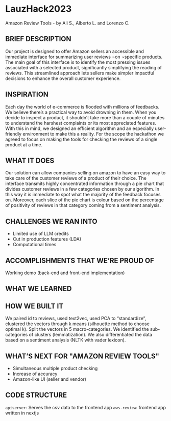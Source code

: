 # LauzHack2023
Amazon Review Tools - by Ali S., Alberto L. and Lorenzo C.

## BRIEF DESCRIPTION
Our project is designed to offer Amazon sellers an accessible and immediate interface for summarizing user reviews ¬on ¬specific products. 
The main goal of this interface is to identify the most pressing issues associated with a selected product, significantly simplifying the reading of reviews. 
This streamlined approach lets sellers make simpler impactful decisions to enhance the overall customer experience. 

## INSPIRATION 
Each day the world of e-commerce is flooded with millions of feedbacks. We believe there’s a practical way to avoid drowning in them.
When you decide to inspect a product, it shouldn’t take more than a couple of minutes to understand the harshest complaints or its most appreciated features. 
With this in mind, we designed an efficient algorithm and an especially user-friendly environment to make this a reality. 
For the scope the hackathon we agreed to focus on making the tools for checking the reviews of a single product at a time.

## WHAT IT DOES
Our solution can allow companies selling on amazon to have an easy way to take care of the customer reviews of a product of their choice. 
The interface transmits highly concentrated information through a pie chart that divides customer reviews in a few categories chosen by our algorithm. 
In this way it is immediate to spot what the majority of the feedback focuses on. 
Moreover, each slice of the pie chart is colour based on the percentage of positivity of reviews in that category coming from a sentiment analysis.

## CHALLENGES WE RAN INTO
-	Limited use of LLM credits
-	Cut in production features (LDA)
-	Computational times 

## ACCOMPLISHMENTS THAT WE’RE PROUD OF
Working demo (back-end and front-end implementation)

## WHAT WE LEARNED


## HOW WE BUILT IT
We paired id to reviews,
used text2vec, 
used PCA to “standardize”, 
clustered the vectors through k means (silhouette method to choose optimal k).
Split the vectors in 5 macro-categories. We identified the sub-categories of clusters (lemmatization). 
We also differentiated the data based on a sentiment analysis (NLTK with vader lexicon).


## WHAT’S NEXT FOR "AMAZON REVIEW TOOLS"
-	Simultaneous multiple product checking
-	Increase of accuracy 
-	Amazon-like UI (seller and vendor)

## CODE STRUCTURE
```apiserver```: Serves the csv data to the frontend app
```aws-review```: frontend app written in nextjs
